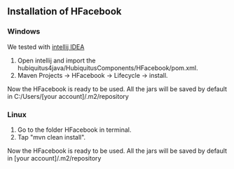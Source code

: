 ## Installation of HFacebook

### Windows

We tested with [intellij IDEA](http://www.jetbrains.com/idea/)

 1. Open intellij and import the hubiquitus4java/HubiquitusComponents/HFacebook/pom.xml.
 2. Maven Projects -> HFacebook -> Lifecycle -> install.

Now the HFacebook is ready to be used. All the jars will be saved by default in C:/Users/[your account]/.m2/repository

### Linux

 1. Go to the folder HFacebook in terminal.
 2. Tap "mvn clean install".

Now the HFacebook is ready to be used. All the jars will be saved by default in [your account]/.m2/repository
